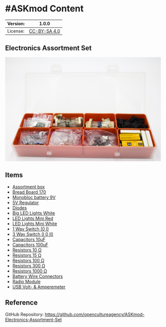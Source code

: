# #ASKmod Content

| Version: | 1.0.0        |
| -------- | ------------ |
| License: | [CC-BY-SA 4.0](LICENSE.md) |

## Electronics Assortment Set

![#ASKmod Electronics Assortment Set](/images/ASKmod-Electronics-Assortment-Set.jpg)

## Items

- [Assortment box](https://askotec.openculture.agency/product/assortment-box/)
- [Bread Board 170](https://askotec.openculture.agency/product/bread-board-170/)
- [Monobloc battery 9V](https://askotec.openculture.agency/product/monobloc-battery-9v/)
- [5V Regulator](https://askotec.openculture.agency/product/5v-regulator/)
- [Diodes](https://askotec.openculture.agency/product/diodes/)
- [Big LED Lights White](https://askotec.openculture.agency/product/big-led-lights-white/)
- [LED Lights Mini Red](https://askotec.openculture.agency/product/led-lights-mini-red/)
- [LED Lights Mini White](https://askotec.openculture.agency/product/led-lights-mini-white/)
- [1 Way Switch (0 I)](https://askotec.openculture.agency/product/1-way-switch/)
- [3 Way Switch (I 0 II)](https://askotec.openculture.agency/product/3-way-switch-i-0-ii/)
- [Capacitors 10μF](https://askotec.openculture.agency/product/capacitors-10%ce%bcf/)
- [Capacitors 100μF](https://askotec.openculture.agency/product/capacitors-100%ce%bcf/)
- [Resistors 10 Ω](https://askotec.openculture.agency/product/resistors-10-%cf%89/)
- [Resistors 15 Ω](https://askotec.openculture.agency/product/resistors-15-%cf%89/)
- [Resistors 100 Ω](https://askotec.openculture.agency/product/resistors-100-%cf%89/)
- [Resistors 300 Ω](https://askotec.openculture.agency/product/resistors-300-%cf%89/)
- [Resistors 1000 Ω](https://askotec.openculture.agency/product/resistors-1000-%cf%89/)
- [Battery Wire Connectors](https://askotec.openculture.agency/product/battery-wire-connectors/)
- [Radio Module](https://askotec.openculture.agency/product/radio-set/)
- [USB Volt- & Amperemeter](https://askotec.openculture.agency/product/usb-volt-amperemeter/)

## Reference

GitHub Repository: https://github.com/opencultureagency/ASKmod-Electronics-Assortment-Set